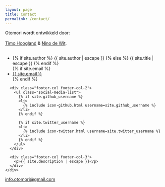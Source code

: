 ```yaml
---
layout: page
title: Contact
permalink: /contact/
---
```


Otomori wordt ontwikkeld door:
<br>
<br>
<a href="http://www.timohoogland.com" target="_blank">Timo Hoogland</a> & <a href="http://www.ninodewit.com" target="_blank">Nino de Wit</a>.
<br>
<br>
<div class="footer-col-wrapper">
      <div class="footer-col footer-col-1">
        <ul class="contact-list">
          <li>
            {% if site.author %}
              {{ site.author | escape }}
            {% else %}
              {{ site.title | escape }}
            {% endif %}
            </li>
            {% if site.email %}
            <li><a href="mailto:{{ site.email }}">{{ site.email }}</a></li>
            {% endif %}
        </ul>
      </div>

      <div class="footer-col footer-col-2">
        <ul class="social-media-list">
          {% if site.github_username %}
          <li>
            {% include icon-github.html username=site.github_username %}
          </li>
          {% endif %}

          {% if site.twitter_username %}
          <li>
            {% include icon-twitter.html username=site.twitter_username %}
          </li>
          {% endif %}
        </ul>
      </div>

      <div class="footer-col footer-col-3">
        <p>{{ site.description | escape }}</p>
      </div>
    </div>
    
<info.otomori@gmail.com>

&nbsp;

&nbsp;
